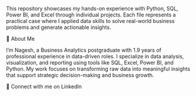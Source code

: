 This repository showcases my hands-on experience with Python, SQL, Power BI, and Excel through individual projects. Each file represents a practical case where I applied data skills to solve real-world business problems and generate actionable insights.

👤 About Me

I’m Nagesh, a Business Analytics postgraduate with 1.9 years of professional experience in data-driven roles. I specialize in data analysis, visualization, and reporting using tools like SQL, Excel, Power BI, and Python. My work focuses on transforming raw data into meaningful insights that support strategic decision-making and business growth.

🔗 Connect with me on LinkedIn

